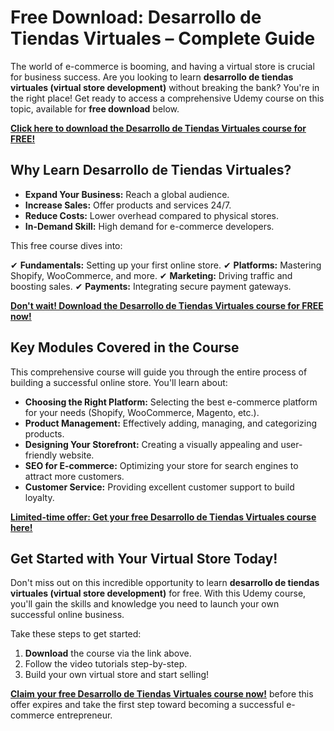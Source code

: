 # Free Download: Desarrollo de Tiendas Virtuales – Complete Guide

The world of e-commerce is booming, and having a virtual store is crucial for business success. Are you looking to learn **desarrollo de tiendas virtuales (virtual store development)** without breaking the bank? You're in the right place! Get ready to access a comprehensive Udemy course on this topic, available for **free download** below.

[**Click here to download the Desarrollo de Tiendas Virtuales course for FREE!**](https://udemywork.com/desarrollo-de-tiendas-virtuales)

## Why Learn Desarrollo de Tiendas Virtuales?

*   **Expand Your Business:** Reach a global audience.
*   **Increase Sales:** Offer products and services 24/7.
*   **Reduce Costs:** Lower overhead compared to physical stores.
*   **In-Demand Skill:** High demand for e-commerce developers.

This free course dives into:

✔ **Fundamentals:** Setting up your first online store.
✔ **Platforms:** Mastering Shopify, WooCommerce, and more.
✔ **Marketing:** Driving traffic and boosting sales.
✔ **Payments:** Integrating secure payment gateways.

[**Don't wait! Download the Desarrollo de Tiendas Virtuales course for FREE now!**](https://udemywork.com/desarrollo-de-tiendas-virtuales)

## Key Modules Covered in the Course

This comprehensive course will guide you through the entire process of building a successful online store. You'll learn about:

*   **Choosing the Right Platform:** Selecting the best e-commerce platform for your needs (Shopify, WooCommerce, Magento, etc.).
*   **Product Management:** Effectively adding, managing, and categorizing products.
*   **Designing Your Storefront:** Creating a visually appealing and user-friendly website.
*   **SEO for E-commerce:** Optimizing your store for search engines to attract more customers.
*   **Customer Service:** Providing excellent customer support to build loyalty.

[**Limited-time offer: Get your free Desarrollo de Tiendas Virtuales course here!**](https://udemywork.com/desarrollo-de-tiendas-virtuales)

## Get Started with Your Virtual Store Today!

Don't miss out on this incredible opportunity to learn **desarrollo de tiendas virtuales (virtual store development)** for free. With this Udemy course, you'll gain the skills and knowledge you need to launch your own successful online business.

Take these steps to get started:

1.  **Download** the course via the link above.
2.  Follow the video tutorials step-by-step.
3.  Build your own virtual store and start selling!

**[Claim your free Desarrollo de Tiendas Virtuales course now!](https://udemywork.com/desarrollo-de-tiendas-virtuales)** before this offer expires and take the first step toward becoming a successful e-commerce entrepreneur.

